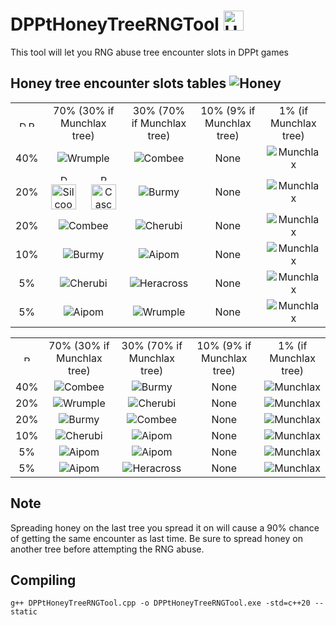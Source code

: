 # DPPtHoneyTreeRNGTool <img src="https://github.com/Real96/DPPtHoneyTreeRNGTool/assets/20956021/68b62621-9fd4-430e-90a6-32547b9c5fe5" width="32" title="Honey Tree">
This tool will let you RNG abuse tree encounter slots in DPPt games

## Honey tree encounter slots tables <img src="https://github.com/PokeAPI/sprites/blob/master/sprites/items/honey.png" title="Honey">
<table>
  <tr align="center">
    <td><img src="https://github.com/Real96/DPPtHoneyTreeRNGTool/assets/20956021/cae6e50d-5d3b-4beb-bdea-c3bdfae8940a" title="D" height="10">
    <img src="https://github.com/Real96/DPPtHoneyTreeRNGTool/assets/20956021/bbe51f0e-417c-4359-b1c6-3e2e36a4798a" title="P" height="10"></td>
    <td colspan="2">70% (30% if Munchlax tree)</td>
    <td>30% (70% if Munchlax tree)</td>
    <td>10% (9% if Munchlax tree)</td>
    <td>1% (if Munchlax tree)</td>
  </tr>
  <tr align="center">
    <td>40%</td>
    <td colspan="2"><img src="https://github.com/PokeAPI/sprites/blob/master/sprites/pokemon/versions/generation-viii/icons/265.png" title="Wrumple"></td>
    <td><img src="https://github.com/PokeAPI/sprites/blob/master/sprites/pokemon/versions/generation-viii/icons/415.png" title="Combee"></td>
    <td>None</td>
    <td><img src="https://github.com/PokeAPI/sprites/blob/master/sprites/pokemon/versions/generation-viii/icons/446.png" title="Munchlax"></td>
  </tr>
  <tr align="center">
    <td rowspan="2">20%</td>
    <td><img src="https://github.com/Real96/DPPtHoneyTreeRNGTool/assets/20956021/cae6e50d-5d3b-4beb-bdea-c3bdfae8940a" title="D" height="10"></td>
    <td><img src="https://github.com/Real96/DPPtHoneyTreeRNGTool/assets/20956021/bbe51f0e-417c-4359-b1c6-3e2e36a4798a" title="P" height="10"></td>
    <td rowspan="2"><img src="https://github.com/PokeAPI/sprites/blob/master/sprites/pokemon/versions/generation-viii/icons/412.png" title="Burmy"></td>
    <td rowspan="2">None</td>
    <td rowspan="2"><img src="https://github.com/PokeAPI/sprites/blob/master/sprites/pokemon/versions/generation-viii/icons/446.png" title="Munchlax"></td>
  </tr>
  <tr align="center">
    <td><img src="https://github.com/PokeAPI/sprites/blob/master/sprites/pokemon/versions/generation-viii/icons/266.png" title="Silcoon" height="40"></td>
    <td><img src="https://github.com/PokeAPI/sprites/blob/master/sprites/pokemon/versions/generation-viii/icons/268.png" title="Cascoon" height="40"></td>
  </tr>
  <tr align="center">
    <td>20%</td>
    <td colspan="2"><img src="https://github.com/PokeAPI/sprites/blob/master/sprites/pokemon/versions/generation-viii/icons/415.png" title="Combee"></td>
    <td><img src="https://github.com/PokeAPI/sprites/blob/master/sprites/pokemon/versions/generation-viii/icons/420.png" title="Cherubi"></td>
    <td>None</td>
    <td><img src="https://github.com/PokeAPI/sprites/blob/master/sprites/pokemon/versions/generation-viii/icons/446.png" title="Munchlax"></td>
  </tr>
  <tr align="center">
    <td>10%</td>
    <td colspan="2"><img src="https://github.com/PokeAPI/sprites/blob/master/sprites/pokemon/versions/generation-viii/icons/412.png" title="Burmy"></td>
    <td><img src="https://github.com/PokeAPI/sprites/blob/master/sprites/pokemon/versions/generation-viii/icons/190.png" title="Aipom"></td>
    <td>None</td>
    <td><img src="https://github.com/PokeAPI/sprites/blob/master/sprites/pokemon/versions/generation-viii/icons/446.png" title="Munchlax"></td>
  </tr>
  <tr align="center">
    <td>5%</td>
    <td colspan="2"><img src="https://github.com/PokeAPI/sprites/blob/master/sprites/pokemon/versions/generation-viii/icons/420.png" title="Cherubi"></td>
    <td><img src="https://github.com/PokeAPI/sprites/blob/master/sprites/pokemon/versions/generation-viii/icons/214.png" title="Heracross"></td>
    <td>None</td>
    <td><img src="https://github.com/PokeAPI/sprites/blob/master/sprites/pokemon/versions/generation-viii/icons/446.png" title="Munchlax"></td>
  </tr>
  <tr align="center">
    <td>5%</td>
    <td colspan="2"><img src="https://github.com/PokeAPI/sprites/blob/master/sprites/pokemon/versions/generation-viii/icons/190.png" title="Aipom"></td>
    <td><img src="https://github.com/PokeAPI/sprites/blob/master/sprites/pokemon/versions/generation-viii/icons/265.png" title="Wrumple"></td>
    <td>None</td>
    <td><img src="https://github.com/PokeAPI/sprites/blob/master/sprites/pokemon/versions/generation-viii/icons/446.png" title="Munchlax"></td>
  </tr>
</table>

<table>
  <tr align="center">
    <td><img src="https://github.com/Real96/DPPtHoneyTreeRNGTool/assets/20956021/a5509f23-652f-4433-90f8-d97b7881802b" title="Pt" height="10"></td>
</td>
    <td>70% (30% if Munchlax tree)</td>
    <td>30% (70% if Munchlax tree)</td>
    <td>10% (9% if Munchlax tree)</td>
    <td>1% (if Munchlax tree)</td>
  </tr>
  <tr align="center">
    <td>40%</td>
    <td><img src="https://github.com/PokeAPI/sprites/blob/master/sprites/pokemon/versions/generation-viii/icons/415.png" title="Combee"></td>
    <td><img src="https://github.com/PokeAPI/sprites/blob/master/sprites/pokemon/versions/generation-viii/icons/412.png" title="Burmy"></td>
    <td>None</td>
    <td><img src="https://github.com/PokeAPI/sprites/blob/master/sprites/pokemon/versions/generation-viii/icons/446.png" title="Munchlax"></td>
  </tr>
  <tr align="center">
    <td>20%</td>
    <td><img src="https://github.com/PokeAPI/sprites/blob/master/sprites/pokemon/versions/generation-viii/icons/265.png" title="Wrumple"></td>
    <td><img src="https://github.com/PokeAPI/sprites/blob/master/sprites/pokemon/versions/generation-viii/icons/420.png" title="Cherubi"></td>
    <td>None</td>
    <td><img src="https://github.com/PokeAPI/sprites/blob/master/sprites/pokemon/versions/generation-viii/icons/446.png" title="Munchlax"></td>
  </tr>
  <tr align="center">
    <td>20%</td>
    <td><img src="https://github.com/PokeAPI/sprites/blob/master/sprites/pokemon/versions/generation-viii/icons/412.png" title="Burmy"></td>
    <td><img src="https://github.com/PokeAPI/sprites/blob/master/sprites/pokemon/versions/generation-viii/icons/415.png" title="Combee"></td>
    <td>None</td>
    <td><img src="https://github.com/PokeAPI/sprites/blob/master/sprites/pokemon/versions/generation-viii/icons/446.png" title="Munchlax"></td>
  </tr>
  <tr align="center">
    <td>10%</td>
    <td><img src="https://github.com/PokeAPI/sprites/blob/master/sprites/pokemon/versions/generation-viii/icons/420.png" title="Cherubi"></td>
    <td><img src="https://github.com/PokeAPI/sprites/blob/master/sprites/pokemon/versions/generation-viii/icons/190.png" title="Aipom"></td>
    <td>None</td>
    <td><img src="https://github.com/PokeAPI/sprites/blob/master/sprites/pokemon/versions/generation-viii/icons/446.png" title="Munchlax"></td>
  </tr>
  <tr align="center">
    <td>5%</td>
    <td><img src="https://github.com/PokeAPI/sprites/blob/master/sprites/pokemon/versions/generation-viii/icons/190.png" title="Aipom"></td>
    <td><img src="https://github.com/PokeAPI/sprites/blob/master/sprites/pokemon/versions/generation-viii/icons/190.png" title="Aipom"></td>
    <td>None</td>
    <td><img src="https://github.com/PokeAPI/sprites/blob/master/sprites/pokemon/versions/generation-viii/icons/446.png" title="Munchlax"></td>
  </tr>
  <tr align="center">
    <td>5%</td>
    <td><img src="https://github.com/PokeAPI/sprites/blob/master/sprites/pokemon/versions/generation-viii/icons/190.png" title="Aipom"></td>
    <td><img src="https://github.com/PokeAPI/sprites/blob/master/sprites/pokemon/versions/generation-viii/icons/214.png" title="Heracross"></td>
    <td>None</td>
    <td><img src="https://github.com/PokeAPI/sprites/blob/master/sprites/pokemon/versions/generation-viii/icons/446.png" title="Munchlax"></td>
  </tr>
</table>

## Note
Spreading honey on the last tree you spread it on will cause a 90% chance of getting the same encounter as last time. Be sure to spread honey on another tree before attempting the RNG abuse.

## Compiling
```
g++ DPPtHoneyTreeRNGTool.cpp -o DPPtHoneyTreeRNGTool.exe -std=c++20 --static
```
